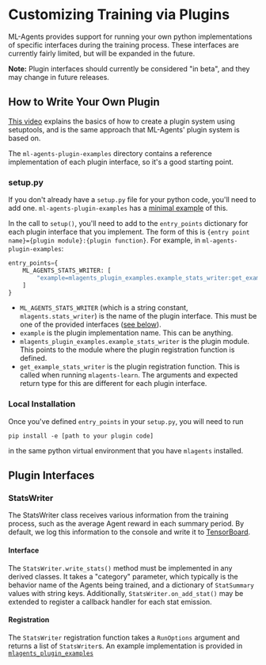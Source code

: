 # Customizing Training via Plugins

ML-Agents provides support for running your own python implementations of specific interfaces during the training process. These interfaces are currently fairly limited, but will be expanded in the future.

**Note:** Plugin interfaces should currently be considered "in beta", and they may change in future releases.

## How to Write Your Own Plugin
[This video](https://www.youtube.com/watch?v=fY3Y_xPKWNA) explains the basics of how to create a plugin system using setuptools, and is the same approach that ML-Agents' plugin system is based on.

The `ml-agents-plugin-examples` directory contains a reference implementation of each plugin interface, so it's a good starting point.

### setup.py
If you don't already have a `setup.py` file for your python code, you'll need to add one. `ml-agents-plugin-examples` has a [minimal example](https://github.com/Unity-Technologies/ml-agents/blob/release_22/ml-agents-plugin-examples/setup.py) of this.

In the call to `setup()`, you'll need to add to the `entry_points` dictionary for each plugin interface that you implement. The form of this is `{entry point name}={plugin module}:{plugin function}`. For example, in
 `ml-agents-plugin-examples`:
```python
entry_points={
    ML_AGENTS_STATS_WRITER: [
        "example=mlagents_plugin_examples.example_stats_writer:get_example_stats_writer"
    ]
}
```
* `ML_AGENTS_STATS_WRITER` (which is a string constant, `mlagents.stats_writer`) is the name of the plugin interface. This must be one of the provided interfaces ([see below](#plugin-interfaces)).
* `example` is the plugin implementation name. This can be anything.
* `mlagents_plugin_examples.example_stats_writer` is the plugin module. This points to the module where the plugin registration function is defined.
* `get_example_stats_writer` is the plugin registration function. This is called when running `mlagents-learn`. The arguments and expected return type for this are different for each plugin interface.

### Local Installation
Once you've defined `entry_points` in your `setup.py`, you will need to run
```
pip install -e [path to your plugin code]
```
in the same python virtual environment that you have `mlagents` installed.

## Plugin Interfaces

### StatsWriter
The StatsWriter class receives various information from the training process, such as the average Agent reward in each summary period. By default, we log this information to the console and write it to [TensorBoard](Using-Tensorboard.md).

#### Interface
The `StatsWriter.write_stats()` method must be implemented in any derived classes. It takes a "category" parameter, which typically is the behavior name of the Agents being trained, and a dictionary of `StatSummary` values with string keys. Additionally, `StatsWriter.on_add_stat()` may be extended to register a callback handler for each stat emission.

#### Registration
The `StatsWriter` registration function takes a `RunOptions` argument and returns a list of `StatsWriter`s. An example implementation is provided in [`mlagents_plugin_examples`](https://github.com/Unity-Technologies/ml-agents/blob/release_22/ml-agents-plugin-examples/mlagents_plugin_examples/example_stats_writer.py)

